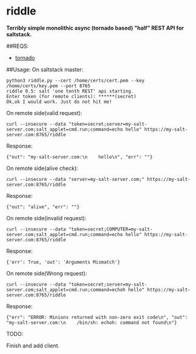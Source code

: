 # riddle
**Terribly simple monolithic async (tornado based) "half" REST API for saltstack.**


##REQS:
- [tornado](https://github.com/tornadoweb/tornado) 


##Usage:
On saltstack master:
```
python3 riddle.py --cert /home/certs/cert.pem --key /home/certs/key.pem --port 8765
riddle 0.5: salt 'one tenth REST' api starting.
Enter token (for remote clients): ******(secret)
Ok,ok I would work. Just do not hit me!
```

On remote side(valid request):
```
curl --insecure --data "token=secret;server=my-salt-server.com;salt_applet=cmd.run;command=echo hello" https://my-salt-server.com:8765/riddle
```
Response:
```
{"out": "my-salt-server.com:\n    hello\n", "err": ""}
```

On remote side(alive check):
```
curl --insecure --data "server=my-salt-server.com;" https://my-salt-server.com:8765/riddle
```
Response:
```
{"out": "alive", "err": ""}
```

On remote side(invalid request):
```
curl --insecure --data "token=secret;COMPUTER=my-salt-server.com;salt_applet=cmd.run;command=echo hello" https://my-salt-server.com:8765/riddle
```
Response:
```
{'err': True, 'out': 'Arguments Mismatch'}
```

On remote side(Wrong request):
```
curl --insecure --data "token=secret;server=my-salt-server.com;salt_applet=cmd.run;command=echoh hello" https://my-salt-server.com:8765/riddle
```
Response:
```
{"err": "ERROR: Minions returned with non-zero exit code\n", "out": "my-salt-server.com:\n    /bin/sh: echoh: command not found\n"}
```

TODO:

Finish and add client.
